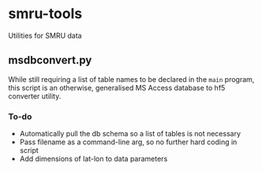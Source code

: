 # smru-tools
Utilities for SMRU data

## msdbconvert.py
While still requiring a list of table names to be declared in the `main` program, 
this script is an otherwise, generalised MS Access database to hf5 converter utility.

### To-do
* Automatically pull the db schema so a list of tables is not necessary
* Pass filename as a command-line arg, so no further hard coding in script
* Add dimensions of lat-lon to data parameters

